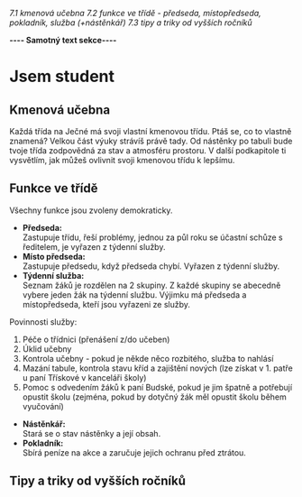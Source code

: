 *7.1 kmenová učebna*
*7.2 funkce ve třídě - předseda, místopředseda, pokladník, služba (+nástěnkář)*
*7.3 tipy a triky od vyšších ročníků*

**---- Samotný text sekce----**

# Jsem student


## Kmenová učebna
Každá třída na Ječné má svoji vlastní kmenovou třídu. Ptáš se, co to vlastně znamená? Velkou část výuky strávíš právě tady. Od nástěnky po tabuli bude tvoje třída zodpovědná za stav a atmosféru prostoru. V další podkapitole ti vysvětlím, jak můžeš ovlivnit svoji kmenovou třídu k lepšímu.
## Funkce ve třídě
Všechny funkce jsou zvoleny demokraticky.
* **Předseda:** <br/> 
Zastupuje třídu, řeší problémy, jednou za půl roku se účastní schůze s ředitelem, je vyřazen z týdenní služby.
* **Místo předseda:** <br/> 
Zastupuje předsedu, když předseda chybí. Vyřazen z týdenní služby.
* **Týdenní služba:** <br/> 
Seznam žáků je rozdělen na 2 skupiny. Z každé skupiny se abecedně vybere jeden žák na týdenní službu. Výjimku má předseda a místopředseda, kteří jsou vyřazeni ze služby.

Povinnosti služby: 
1. Péče o třídnici (přenášení z/do učeben)
2. Úklid učebny 
3. Kontrola učebny - pokud je někde něco rozbitého, služba to nahlásí 
4. Mazání tabule, kontrola stavu kříd a zajištění nových (lze získat v 1. patře u paní Třískové v kanceláři školy)
5. Pomoc s odvedením žáků k paní Budské, pokud je jim špatně a potřebují opustit školu (zejména, pokud by dotyčný žák měl opustit školu během vyučování)
* **Nástěnkář:** <br/> 
Stará se o stav nástěnky a její obsah. 
* **Pokladník:** <br/> 
Sbírá peníze na akce a zaručuje jejich ochranu před ztrátou.
## Tipy a triky od vyšších ročníků